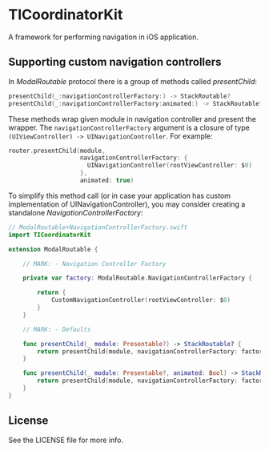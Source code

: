 # TICoordinatorKit

A framework for performing navigation in iOS application. 

## Supporting custom navigation controllers

In *ModalRoutable* protocol there is a group of methods called *presentChild*:

```swift
presentChild(_:navigationControllerFactory:) -> StackRoutable?
presentChild(_:navigationControllerFactory:animated:) -> StackRoutable?
```

These methods wrap given module in navigation controller and present the wrapper. The `navigationControllerFactory` argument is a closure of type `(UIViewController) -> UINavigationController`. For example:

```swift
router.presentChild(module, 
                    navigationControllerFactory: { 
                      UINavigationController(rootViewController: $0) 
                    }, 
                    animated: true)
```

To simplify this method call (or in case your application has custom implementation of UINavigationController), you may consider creating a standalone  *NavigationControllerFactory*:

```swift
// ModalRoutable+NavigationControllerFactory.swift
import TICoordinatorKit

extension ModalRoutable {

    // MARK: - Navigation Controller Factory

    private var factory: ModalRoutable.NavigationControllerFactory {

        return { 
            CustomNavigationController(rootViewController: $0)
        }
    }

    // MARK: - Defaults

    func presentChild(_ module: Presentable?) -> StackRoutable? {
        return presentChild(module, navigationControllerFactory: factory)
    }

    func presentChild(_ module: Presentable?, animated: Bool) -> StackRoutable? {
        return presentChild(module, navigationControllerFactory: factory, animated: animated)
    }
}

```

## License

See the LICENSE file for more info.
